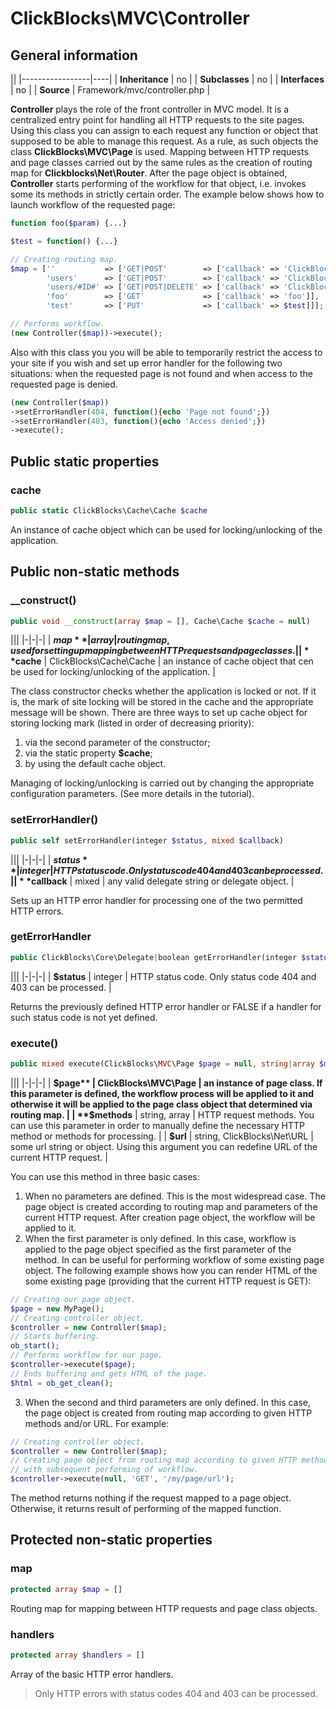 # ClickBlocks\MVC\Controller #

## General information ##

||
|-----------------|----|
| **Inheritance** | no |
| **Subclasses**  | no |
| **Interfaces**  | no |
| **Source**      | Framework/mvc/controller.php |

**Controller** plays the role of the front controller in MVC model. It is a centralized entry point for handling all HTTP requests to the site pages. Using this class you can assign to each request any function or object that supposed to be able to manage this request. As a rule, as such objects the class **ClickBlocks\MVC\Page** is used. Mapping between HTTP requests and page classes carried out by the same rules as the creation of routing map for **Clickblocks\Net\Router**. After the page object is obtained, **Controller** starts performing of the workflow for that object, i.e. invokes some its methods in strictly certain order. The example below shows how to launch workflow of the requested page:

```php
function foo($param) {...}

$test = function() {...}

// Creating routing map.
$map = [''           => ['GET|POST'        => ['callback' => 'ClickBlocks\MVC\Main[]']],
        'users'      => ['GET|POST'        => ['callback' => 'ClickBlocks\MVC\Main:users']],
        'users/#ID#' => ['GET|POST|DELETE' => ['callback' => 'ClickBlocks\MVC\User[1]']],
        'foo'        => ['GET'             => ['callback' => 'foo']],
        'test'       => ['PUT'             => ['callback' => $test]]];

// Performs workflow.
(new Controller($map))->execute();
```

Also with this class you you will be able to temporarily restrict the access to your site if you wish and set up error handler for the following two situations: when the requested page is not found and when access to the requested page is denied.

```php
(new Controller($map))
->setErrorHandler(404, function(){echo 'Page not found';})
->setErrorHandler(403, function(){echo 'Access denied';})
->execute();
```

## Public static properties ##

### **cache**

```php
public static ClickBlocks\Cache\Cache $cache
```

An instance of cache object which can be used for locking/unlocking of the application.


## Public non-static methods ##

### **__construct()**

```php
public void __construct(array $map = [], Cache\Cache $cache = null)
```

|||
|-|-|-|
| **$map** | array | routing map, used for setting up mapping between HTTP requests and page classes. |
| **$cache** | ClickBlocks\Cache\Cache | an instance of cache object that cen be used for locking/unlocking of the application. |

The class constructor checks whether the application is locked or not. If it is, the mark of site locking will be stored in the cache and the appropriate message will be shown. There are three ways to set up cache object for storing locking mark (listed in order of decreasing priority):

1. via the second parameter of the constructor;
2. via the static property **$cache**;
3. by using the default cache object.

Managing of locking/unlocking is carried out by changing the appropriate configuration parameters. (See more details in the tutorial).

### **setErrorHandler()**

```php
public self setErrorHandler(integer $status, mixed $callback)
```

|||
|-|-|-|
| **$status** | integer | HTTP status code. Only status code 404 and 403 can be processed. |
| **$callback** | mixed | any valid delegate string or delegate object. |

Sets up an HTTP error handler for processing one of the two permitted HTTP errors.

### **getErrorHandler**

```php
public ClickBlocks\Core\Delegate|boolean getErrorHandler(integer $status)
```

|||
|-|-|-|
| **$status** | integer | HTTP status code. Only status code 404 and 403 can be processed. |

Returns the previously defined HTTP error handler or FALSE if a handler for such status code is not yet defined.

### **execute()**

```php
public mixed execute(ClickBlocks\MVC\Page $page = null, string|array $methods = null, string|ClickBlocks\Net\URL $url = null)
```

|||
|-|-|-|
| **$page** | ClickBlocks\MVC\Page | an instance of page class. If this parameter is defined, the workflow process will be applied to it and otherwise it will be applied to the page class object that determined via routing map. |
| **$methods** | string, array | HTTP request methods. You can use this parameter in order to manually define the necessary HTTP method or methods for processing. |
| **$url** | string, ClickBlocks\Net\URL | some url string or object. Using this argument you can redefine URL of the current HTTP request. |

You can use this method in three basic cases:

1. When no parameters are defined. This is the most widespread case. The page object is created according to routing map and parameters of the current HTTP request. After creation page object, the workflow will be applied to it.
2. When the first parameter is only defined. In this case, workflow is applied to the page object specified as the first parameter of the method. In can be useful for performing workflow of some existing page object. The following example shows how you can render HTML of the some existing page (providing that the current HTTP request is GET): 
```php
// Creating our page object.
$page = new MyPage();
// Creating controller object.
$controller = new Controller($map);
// Starts buffering.
ob_start();
// Performs workflow for our page.
$controller->execute($page);
// Ends buffering and gets HTML of the page.
$html = ob_get_clean();
```
3. When the second and third parameters are only defined. In this case, the page object is created from routing map according to given HTTP methods and/or URL. For example:
```php
// Creating controller object.
$controller = new Controller($map);
// Creating page object from routing map according to given HTTP method and URL 
// with subsequent performing of workflow.
$controller->execute(null, 'GET', '/my/page/url');
```

The method returns nothing if the request mapped to a page object. Otherwise, it returns result of performing of the mapped function.

## Protected non-static properties ##

### **map**

```php
protected array $map = []
```

Routing map for mapping between HTTP requests and page class objects.

### **handlers**

```php
protected array $handlers = []
```

Array of the basic HTTP error handlers.

> Only HTTP errors with status codes 404 and 403 can be processed.